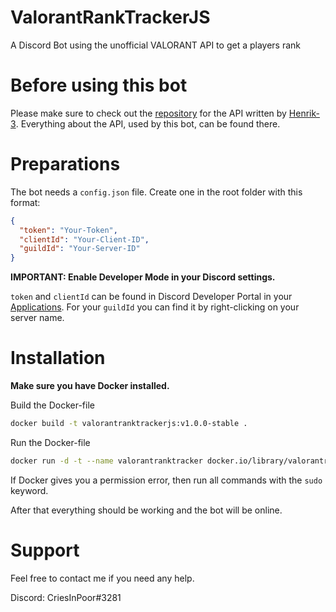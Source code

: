 # ValorantRankTrackerJS

A Discord Bot using the unofficial VALORANT API to get a players rank

# Before using this bot

Please make sure to check out the [repository](https://github.com/Henrik-3/unofficial-valorant-api) for the API written by [Henrik-3](https://github.com/Henrik-3). Everything about the API, used by this bot, can be found there.

# Preparations

The bot needs a `config.json` file. Create one in the root folder with this format:

```json
{
  "token": "Your-Token",
  "clientId": "Your-Client-ID",
  "guildId": "Your-Server-ID"
}
```

**IMPORTANT: Enable Developer Mode in your Discord settings.**

`token` and `clientId` can be found in Discord Developer Portal in your [Applications](https://discord.com/developers/applications). For your `guildId` you can find it by right-clicking on your server name.

# Installation

**Make sure you have Docker installed.**

Build the Docker-file

```bash
docker build -t valorantranktrackerjs:v1.0.0-stable .
```

Run the Docker-file

```bash
docker run -d -t --name valorantranktracker docker.io/library/valorantranktrackerjs:v1.0.0-stable
```

If Docker gives you a permission error, then run all commands with the `sudo` keyword.

After that everything should be working and the bot will be online.

# Support

Feel free to contact me if you need any help.

Discord: CriesInPoor#3281
